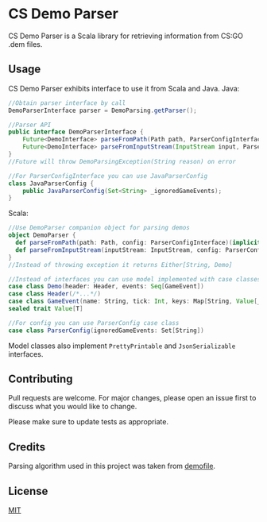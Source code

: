 # CS Demo Parser

CS Demo Parser is a Scala library for retrieving information from CS:GO .dem files.

## Usage
CS Demo Parser exhibits interface to use it from Scala and Java.
Java:
```java
//Obtain parser interface by call
DemoParserInterface parser = DemoParsing.getParser();

//Parser API
public interface DemoParserInterface {
    Future<DemoInterface> parseFromPath(Path path, ParserConfigInterface config, ExecutorService exService);
    Future<DemoInterface> parseFromInputStream(InputStream input, ParserConfigInterface config, ExecutorService exService);
}
//Future will throw DemoParsingException(String reason) on error

//For ParserConfigInterface you can use JavaParserConfig
class JavaParserConfig {
    public JavaParserConfig(Set<String> _ignoredGameEvents);
}
```
Scala:
```scala
//Use DemoParser companion object for parsing demos
object DemoParser {
  def parseFromPath(path: Path, config: ParserConfigInterface)(implicit ec: ExecutionContext): Future[Either[String, Demo]]
  def parseFromInputStream(inputStream: InputStream, config: ParserConfigInterface)(implicit ec: ExecutionContext): Future[Either[String, Demo]]
}
//Instead of throwing exception it returns Either[String, Demo]

//Instead of interfaces you can use model implemented with case classes
case class Demo(header: Header, events: Seq[GameEvent])
case class Header(/*...*/)
case class GameEvent(name: String, tick: Int, keys: Map[String, Value[_]])
sealed trait Value[T]

//For config you can use ParserConfig case class
case class ParserConfig(ignoredGameEvents: Set[String])
```

Model classes also implement `PrettyPrintable` and `JsonSerializable` interfaces.

## Contributing
Pull requests are welcome. For major changes, please open an issue first to discuss what you would like to change.

Please make sure to update tests as appropriate.

## Credits
Parsing algorithm used in this project was taken from [demofile](https://github.com/saul/demofile).

## License
[MIT](https://choosealicense.com/licenses/mit/)
